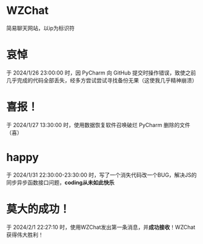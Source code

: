 # WZChat
简易聊天网站，以ip为标识符

# 哀悼
于 2024/1/26 23:00:00 时，因 PyCharm 向 GitHub 提交时操作错误，致使之前几乎完成的代码全部丢失，经多方尝试尝试寻找备份无果（这使我几乎精神崩溃）

# 喜报！
于 2024/1/27 13:30:00 时，使用数据恢复软件召唤破烂 PyCharm 删除的文件（喜）

# happy
于 2024/1/31 22:30:00-23:30:00 时，写了一个消失代码改一个BUG，解决JS的同步异步函数接口问题，**coding从未如此快乐**

# 莫大的成功！
于 2024/2/1 22:27:10 时，使用WZChat发出第一条消息，并**成功接收**！WZChat获得伟大胜利！
